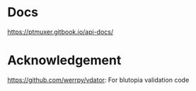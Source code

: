 # Docs

https://ptmuxer.gitbook.io/api-docs/

# Acknowledgement
https://github.com/werrpy/vdator: For blutopia validation code
